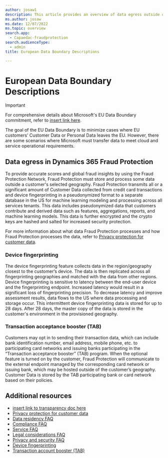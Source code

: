 ```yaml
---
author: josaw1
description: This article provides an overview of data egress outside of the European Union that occurs in Microsoft Dynamics 365 Fraud Protection.
ms.author: josaw
ms.date: 12/07/2022
ms.topic: overview
search.app: 
  - Capaedac-fraudprotection
search.audienceType:
  - admin
title: European Data Boundary Descriptions

---
```


# European Data Boundary Descriptions

> [!IMPORTANT]
> For comprehensive details about Microsoft's EU Data Boundary commitment, refer to [insert link here](http://www.microsoft.com).

The goal of the EU Data Boundary is to minimize cases where EU customers’ Customer Data or Personal Data leaves the EU. However, there are some scenarios where Microsoft must transfer data to meet cloud and service operational requirements. 

## Data egress in Dynamics 365 Fraud Protection

To provide accurate scores and global fraud insights by using the Fraud Protection Network, Fraud Protection must store and process some data outside a customer's selected geography. Fraud Protection transmits all or a significant amount of Customer Data collected from credit card transactions and device fingerprinting in a pseudonymized format to a separate database in the US for machine learning modeling and processing across all services tenants. This data includes pseudonymized data that customers contribute and derived data such as features, aggregations, reports, and machine learning models. This data is further encrypted and the crypto keys are hashed and salted for increased security protection. 

For more information about what data Fraud Protection processes and how Fraud Protection processes the data, refer to [Privacy protection for customer data](data-processing-protection.md).

### Device fingerprinting

The device fingerprinting feature collects data in the region/geography closest to the customer’s device. The data is then replicated across all fingerprinting geographies and matched with the data from other regions. Device fingerprinting is sensitive to latency between the end-user device and the fingerprinting endpoint. Increased latency would result in a significant loss of fingerprinting precision. To decrease latency and improve assessment results, data flows to the US where data processing and storage occur. This intermittent device fingerprinting data is stored for up to 28 days. After 28 days, the master copy of the data is stored in the customer's environment in the provisioned geography.

### Transaction acceptance booster (TAB)

Customers may opt in to sending their transaction data, which can include bank identification number, email address, mobile phone, etc. to participating card networks and issuing banks participating in the “Transaction acceptance booster” (TAB) program. When the optional feature is turned on by the customer, Fraud Protection will communicate to the external endpoint managed by the corresponding card network or issuing bank, which may be hosted outside of the customer’s geography. Customer Data is stored by the TAB participating bank or card network based on their policies.


## Additional resources

- [insert link to transparency doc here](http://www.microsoft.com)
- [Privacy protection for customer data](data-processing-protection.md)
- [Data residency FAQ](faq/data-residency-gdpr-faq.md)
- [Compliance FAQ](faq/compliance-faq.md)
- [Service FAQ](faq/service-faq.md)
- [Legal considerations FAQ](faq/legal-faq.md)
- [Privacy and security FAQ](faq/privacy-security-faq.md)
- [Device fingerprinting](device-fingerprinting.md)
- [Transaction account booster (TAB)](tab.md)



